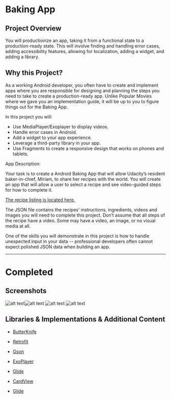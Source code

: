 # Baking App

## Project Overview

You will productionize an app, taking it from a functional state to a production-ready state. 
This will involve finding and handling error cases, adding accessibility features, allowing for localization, 
adding a widget, and adding a library.

## Why this Project?
As a working Android developer, you often have to create and implement apps where you are responsible for designing and planning the steps 
you need to take to create a production-ready app. Unlike Popular Movies where we gave you an implementation guide, 
it will be up to you to figure things out for the Baking App.

In this project you will:

* Use MediaPlayer/Exoplayer to display videos.
* Handle error cases in Android.
* Add a widget to your app experience.
* Leverage a third-party library in your app.
* Use Fragments to create a responsive design that works on phones and tablets.

App Description:

Your task is to create a Android Baking App that will allow Udacity’s resident baker-in-chief, Miriam, to share her recipes with the world. You will create an app that will allow a user to select a recipe and see video-guided steps for how to complete it.

[The recipe listing is located here.](https://d17h27t6h515a5.cloudfront.net/topher/2017/May/59121517_baking/baking.json)

The JSON file contains the recipes' instructions, ingredients, videos and images you will need to complete this project. 
Don’t assume that all steps of the recipe have a video. Some may have a video, an image, or no visual media at all.

One of the skills you will demonstrate in this project is how to handle unexpected input in your data -- 
professional developers often cannot expect polished JSON data when building an app.
________________________________________________________________________________________________________________________
# Completed

## Screenshots
![alt text](https://i.imgur.com/HxdC2kg.jpg?1)![alt text](https://i.imgur.com/agIhMr4.png?1) ![alt text](https://i.imgur.com/cgQev65.png?1)
![alt text](https://i.imgur.com/1HDMNWg.jpg?1)

## Libraries & Implementations & Additional Content
* [ButterKnife](https://github.com/JakeWharton/butterknife) 

* [Retrofit](http://square.github.io/retrofit/) 

* [Gson](https://github.com/google/gson) 

* [ExoPlayer](https://github.com/google/ExoPlayer)

* [Glide](https://github.com/bumptech/glide) 

* [CardView](https://github.com/codepath/android_guides/wiki/Using-the-CardView) 

* [Glide](https://github.com/bumptech/glide)
